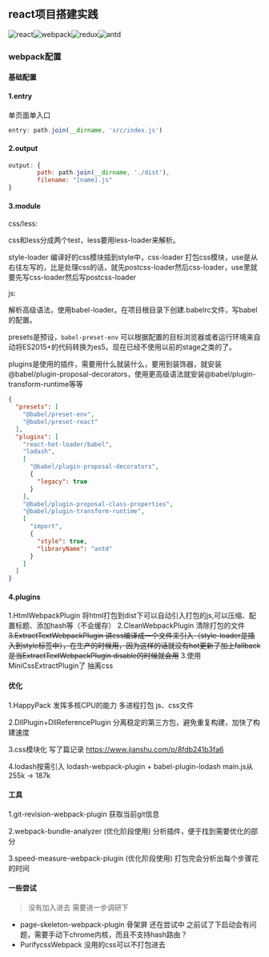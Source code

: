 ## react项目搭建实践

![react](https://img.shields.io/badge/react-16-brightgreen.svg?style=plastic)![webpack](https://img.shields.io/badge/webpack-4-blue.svg?style=plastic)![redux](https://img.shields.io/badge/redux-red.svg?style=plastic)![antd](https://img.shields.io/badge/antd-yellow.svg?style=plastic)


### webpack配置

#### 基础配置
#### 1.entry

单页面单入口

```javascript
entry: path.join(__dirname, 'src/index.js')
```

#### 2.output

```javascript
output: {
        path: path.join(__dirname, './dist'),
        filename: "[name].js"
}
```

#### 3.module

css/less:

css和less分成两个test，less要用less-loader来解析。

style-loader 编译好的css模块插到style中，css-loader 打包css模块，use是从右往左写的，比是处理css的话，就先postcss-loader然后css-loader，use里就要先写css-loader然后写postcss-loader

js:

解析高级语法，使用babel-loader。在项目根目录下创建.babelrc文件，写babel的配置。

presets是预设，`babel-preset-env` 可以根据配置的目标浏览器或者运行环境来自动将ES2015+的代码转换为es5。现在已经不使用以前的stage之类的了。

plugins是使用的插件，需要用什么就装什么，要用到装饰器，就安装@babel/plugin-proposal-decorators，使用更高级语法就安装@babel/plugin-transform-runtime等等

```json
{
  "presets": [
    "@babel/preset-env",
    "@babel/preset-react"
  ],
  "plugins": [
    "react-hot-loader/babel",
    "lodash",
    [
      "@babel/plugin-proposal-decorators",
      {
        "legacy": true
      }
    ],
    "@babel/plugin-proposal-class-properties",
    "@babel/plugin-transform-runtime",
    [
      "import",
      {
        "style": true,
        "libraryName": "antd"
      }
    ]
  ]
}
```

#### 4.plugins

1.HtmlWebpackPlugin 将html打包到dist下可以自动引入打包的js,可以压缩、配置标题、添加hash等（不会缓存）
2.CleanWebpackPlugin 清除打包的文件
~~3.ExtractTextWebpackPlugin 讲css编译成一个文件来引入（style-loader是插入到style标签中），在生产的时候用，因为这样的话就没有hot更新了加上fallback是当ExtractTextWebpackPlugin disable的时候就会用~~
3.使用MiniCssExtractPlugin了 抽离css

#### 优化
1.HappyPack
发挥多核CPU的能力 多进程打包 js、css文件

2.DllPlugin+DllReferencePlugin
分离稳定的第三方包，避免重复构建，加快了构建速度

3.css模块化
写了篇记录 https://www.jianshu.com/p/8fdb241b3fa6

4.lodash按需引入
lodash-webpack-plugin + babel-plugin-lodash
main.js从 255k -> 187k

#### 工具
1.git-revision-webpack-plugin
获取当前git信息

2.webpack-bundle-analyzer (优化阶段使用)
分析插件，便于找到需要优化的部分

3.speed-measure-webpack-plugin (优化阶段使用)
打包完会分析出每个步骤花的时间


#### 一些尝试
> 没有加入进去 需要进一步调研下

- page-skeleton-webpack-plugin 骨架屏
  还在尝试中 之前试了下启动会有问题，需要手动下chrome内核，而且不支持hash路由？
- PurifycssWebpack
  没用的css可以不打包进去


